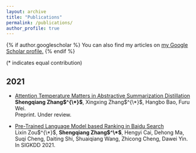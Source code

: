 ```yaml
---
layout: archive
title: "Publications"
permalink: /publications/
author_profile: true
---
```


{% if author.googlescholar %}
  You can also find my articles on <u><a href="{{author.googlescholar}}">my Google Scholar profile</a>.</u>
{% endif %}

<!-- {% include base_path %}

{% for post in site.publications reversed %}
  {% include archive-single.html %}
{% endfor %} -->
(* indicates equal contribution)

## 2021
* [Attention Temperature Matters in Abstractive Summarization Distillation](https://arxiv.org/abs/2106.03441)   
**Shengqiang Zhang$^{\*}$**, Xingxing Zhang$^{\*}$, Hangbo Bao, Furu Wei.  
Preprint. Under review.

* [Pre-Trained Language Model based Ranking in Baidu Search](https://arxiv.org/abs/2105.11108)  
Lixin Zou$^{\*}$, **Shengqiang Zhang$^\*$**, Hengyi Cai, Dehong Ma, Suqi Cheng, Daiting Shi, Shuaiqiang Wang, Zhicong Cheng, Dawei Yin.  
In SIGKDD 2021.
